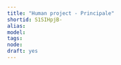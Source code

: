 ```yaml
---
title: "Human project - Principale"
shortid: S1SIHpjB-
alias: 
model: 
tags: 
node: 
draft: yes
--- 
```

 